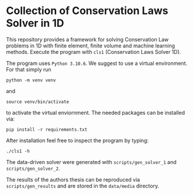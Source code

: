 # Collection of Conservation Laws Solver in 1D

This repository provides a framework for solving Conservation Law problems in 1D
with finite element, finite volume and machine learning methods. Execute the 
program with `cls1` (Conservation Laws Solver 1D).

The program uses `Python 3.10.6`. We suggest to use a virtual environment. For
that simply run

    python -m venv venv

and 

    source venv/bin/activate

to activate the virtual enviornment. The needed packages can be installed via:

    pip install -r requirements.txt

After installation feel free to inspect the program by typing:

    ./cls1 -h

The data-driven solver were generated with `scripts/gen_solver_1` and
`scripts/gen_solver_2`.

The results of the authors thesis can be reproduced via `scripts/gen_results`
and are stored in the `data/media` directory.
